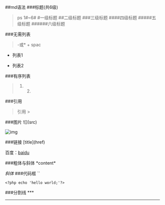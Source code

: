 ##md语法
###标题(共6级)
>ps 1#~6#
#一级标题
##二级标题
###三级标题
####四级标题
#####五级标题
######六级标题

###无需列表
> -或* + spac
- 列表1
* 列表2

###有序列表
>1. 2. 


###引用
> 引用 >

###图片
\!\[](src)

![img](https://ss1.bdstatic.com/70cFuXSh_Q1YnxGkpoWK1HF6hhy/it/u=2993396273,3023277058&fm=27&gp=0.jpg)

###链接
\[title](href)

百度：[baidu](http://baidu.com)

###粗体与斜体
\*content\*

*斜体*
###代码框
`` 

`<?php echo 'hello world;'?>`

###分割线
\***
***
